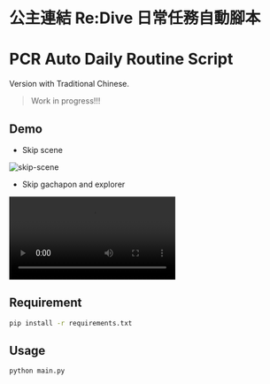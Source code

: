 # 公主連結 Re:Dive 日常任務自動腳本

# PCR Auto Daily Routine Script

Version with Traditional Chinese.

> Work in progress!!!

## Demo

- Skip scene

![skip-scene](./docs/skip-scene-demo.gif)

- Skip gachapon and explorer

![skip-gachapon-explorer](./docs/skip-gachapon-explorer-demo.mp4)

## Requirement

```bash
pip install -r requirements.txt
```

## Usage

```bash
python main.py
```
